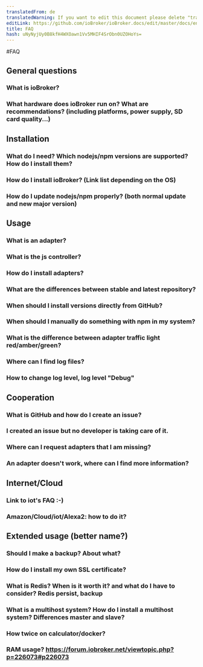 ```yaml
---
translatedFrom: de
translatedWarning: If you want to edit this document please delete "translatedFrom" field, elsewise this document will be translated automatically again
editLink: https://github.com/ioBroker/ioBroker.docs/edit/master/docs/en/faq/README.md
title: FAQ
hash: uNyNyjUy0B8kfH4WXOawn1Vv5MHIF4SrObn0UZOHoYs=
---
```

#FAQ
## General questions
### What is ioBroker?
### What hardware does ioBroker run on? What are recommendations? (including platforms, power supply, SD card quality...)
## Installation
### What do I need? Which nodejs/npm versions are supported? How do I install them?
### How do I install ioBroker? (Link list depending on the OS)
### How do I update nodejs/npm properly? (both normal update and new major version)
## Usage
### What is an adapter?
### What is the js controller?
### How do I install adapters?
### What are the differences between stable and latest repository?
### When should I install versions directly from GitHub?
### When should I manually do something with npm in my system?
### What is the difference between adapter traffic light red/amber/green?
### Where can I find log files?
### How to change log level, log level "Debug"
## Cooperation
### What is GitHub and how do I create an issue?
### I created an issue but no developer is taking care of it.
### Where can I request adapters that I am missing?
### An adapter doesn't work, where can I find more information?
## Internet/Cloud
### Link to iot's FAQ :-)
### Amazon/Cloud/iot/Alexa2: how to do it?
## Extended usage (better name?)
### Should I make a backup? About what?
### How do I install my own SSL certificate?
### What is Redis? When is it worth it? and what do I have to consider? Redis persist, backup
### What is a multihost system? How do I install a multihost system? Differences master and slave?
### How twice on calculator/docker?
### RAM usage? https://forum.iobroker.net/viewtopic.php?p=226073#p226073